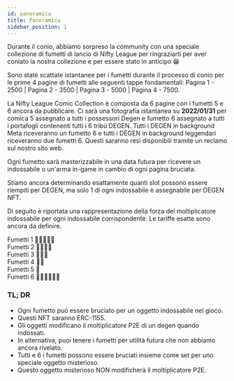 ```yaml
---
id: panoramica
title: Panoramica
sidebar_position: 1
---
```


Durante il conio, abbiamo sorpreso la community con una speciale collezione di fumetti di lancio di Nifty League per ringraziarti per aver coniato la nostra collezione e per essere stato in anticipo 😁

Sono state scattate istantanee per i fumetti durante il processo di conio per le prime 4 pagine di fumetti alle seguenti tappe fondamentali: Pagina 1 - 2500 | Pagina 2 - 3500 | Pagina 3 - 5000 | Pagina 4 - 7500.

La Nifty League Comic Collection è composta da 6 pagine con i fumetti 5 e 6 ancora da pubblicare. Ci sarà una fotografia istantanea su **2022/01/31** per comica 5 assegnato a tutti i possessori Degen e fumetto 6 assegnato a tutti i portafogli contenenti tutti i 6 tribù DEGEN. Tutti i DEGEN in background Meta riceveranno un fumetto 6 e tutti i DEGEN in background leggendari riceveranno due fumetti 6. Questi saranno resi disponibili tramite un reclamo sul nostro sito web.

Ogni fumetto sarà masterizzabile in una data futura per ricevere un indossabile o un'arma in-game in cambio di ogni pagina bruciata.

Stiamo ancora determinando esattamente quanti slot possono essere riempiti per DEGEN, ma solo 1 di ogni indossabile è assegnabile per DEGEN NFT.

Di seguito è riportata una rappresentazione della forza del moltiplicatore indossabile per ogni indossabile corrispondente. Le tariffe esatte sono ancora da definire.

Fumetti 1 💪💪💪💪💪  
Fumetti 2 💪💪💪💪  
Fumetti 3 💪💪💪  
Fumetti 4 💪💪  
Fumetti 5 💪  
Fumetti 6 💪💪💪💪💪💪

### TL; DR

- Ogni fumetto può essere bruciato per un oggetto indossabile nel gioco.
- Questi NFT saranno ERC-1155.
- Gli oggetti modificano il moltiplicatore P2E di un degen quando indossati.
- In alternativa, puoi tenere i fumetti per utilità futura che non abbiamo ancora rivelato.
- Tutti e 6 i fumetti possono essere bruciati insieme come set per uno speciale oggetto misterioso.
- Questo oggetto misterioso NON modificherà il moltiplicatore P2E.
